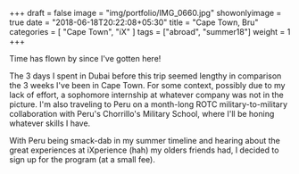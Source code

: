 +++
draft = false
image = "img/portfolio/IMG_0660.jpg"
showonlyimage = true
date = "2018-06-18T20:22:08+05:30"
title = "Cape Town, Bru"
categories = [ "Cape Town", "iX" ]
tags = ["abroad", "summer18"]
weight = 1
+++

Time has flown by since I've gotten here!  
<!--more-->

The 3 days I spent in Dubai before this trip seemed lengthy in comparison the 3 weeks I've been in Cape Town.  For some context, possibly due to my lack of effort, a sophomore internship at whatever company was not in the picture.  I'm also traveling to Peru on a month-long ROTC military-to-military collaboration with Peru's Chorrillo's Military School, where I'll be honing whatever skills I have.

With Peru being smack-dab in my summer timeline and hearing about the great experiences at iXperience (hah) my olders friends had, I decided to sign up for the program (at a small fee).



